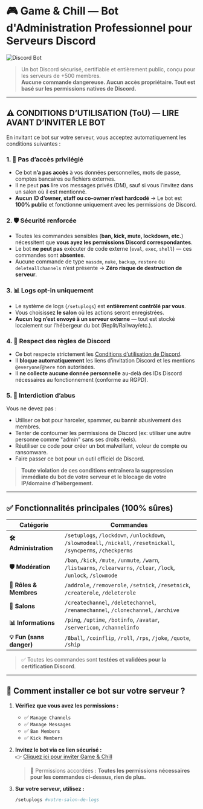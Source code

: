 # 🎮 Game & Chill — Bot d'Administration Professionnel pour Serveurs Discord

![Discord Bot](https://img.shields.io/badge/Discord-Bot-blue?style=for-the-badge&logo=discord)

> Un bot Discord sécurisé, certifiable et entièrement public, conçu pour les serveurs de +500 membres.  
> **Aucune commande dangereuse. Aucun accès propriétaire. Tout est basé sur les permissions natives de Discord.**

---

## ⚠️ CONDITIONS D’UTILISATION (ToU) — LIRE AVANT D’INVITER LE BOT

En invitant ce bot sur votre serveur, vous acceptez automatiquement les conditions suivantes :

### 1. 🔐 **Pas d’accès privilégié**
- Ce bot **n’a pas accès** à vos données personnelles, mots de passe, comptes bancaires ou fichiers externes.
- Il ne peut **pas** lire vos messages privés (DM), sauf si vous l’invitez dans un salon où il est mentionné.
- **Aucun ID d’owner, staff ou co-owner n’est hardcodé** → Le bot est **100% public** et fonctionne uniquement avec les permissions de Discord.

### 2. 🛡️ **Sécurité renforcée**
- Toutes les commandes sensibles (**ban, kick, mute, lockdown, etc.**) nécessitent que **vous ayez les permissions Discord correspondantes**.
- Le bot **ne peut pas** exécuter de code externe (`eval`, `exec`, `shell`) — ces commandes sont **absentes**.
- Aucune commande de type `massdm`, `nuke`, `backup`, `restore` ou `deleteallchannels` n’est présente → **Zéro risque de destruction de serveur**.

### 3. 📊 **Logs opt-in uniquement**
- Le système de logs (`/setuplogs`) est **entièrement contrôlé par vous**.
- Vous choisissez **le salon** où les actions seront enregistrées.
- **Aucun log n’est envoyé à un serveur externe** — tout est stocké localement sur l’hébergeur du bot (Replit/Railway/etc.).

### 4. 💬 **Respect des règles de Discord**
- Ce bot respecte strictement les [Conditions d’utilisation de Discord](https://discord.com/terms).
- Il **bloque automatiquement** les liens d’invitation Discord et les mentions `@everyone`/`@here` non autorisées.
- Il **ne collecte aucune donnée personnelle** au-delà des IDs Discord nécessaires au fonctionnement (conforme au RGPD).

### 5. 🚫 **Interdiction d’abus**
Vous ne devez pas :
- Utiliser ce bot pour harceler, spammer, ou bannir abusivement des membres.
- Tenter de contourner les permissions de Discord (ex: utiliser une autre personne comme "admin" sans ses droits réels).
- Réutiliser ce code pour créer un bot malveillant, voleur de compte ou ransomware.
- Faire passer ce bot pour un outil officiel de Discord.

> **Toute violation de ces conditions entraînera la suppression immédiate du bot de votre serveur et le blocage de votre IP/domaine d’hébergement.**

---

## ✅ Fonctionnalités principales (100% sûres)

| Catégorie | Commandes |
|----------|-----------|
| **🛠️ Administration** | `/setuplogs`, `/lockdown`, `/unlockdown`, `/slowmodeall`, `/nickall`, `/resetnickall`, `/syncperms`, `/checkperms` |
| **🛡️ Modération** | `/ban`, `/kick`, `/mute`, `/unmute`, `/warn`, `/listwarns`, `/clearwarns`, `/clear`, `/lock`, `/unlock`, `/slowmode` |
| **👥 Rôles & Membres** | `/addrole`, `/removerole`, `/setnick`, `/resetnick`, `/createrole`, `/deleterole` |
| **📄 Salons** | `/createchannel`, `/deletechannel`, `/renamechannel`, `/clonechannel`, `/archive` |
| **📊 Informations** | `/ping`, `/uptime`, `/botinfo`, `/avatar`, `/servericon`, `/channelinfo` |
| **💡 Fun (sans danger)** | `/8ball`, `/coinflip`, `/roll`, `/rps`, `/joke`, `/quote`, `/ship` |

> ✅ Toutes les commandes sont **testées et validées pour la certification Discord**.

---

## 🚀 Comment installer ce bot sur votre serveur ?

1. **Vérifiez que vous avez les permissions :**
   - ✅ `Manage Channels`
   - ✅ `Manage Messages`
   - ✅ `Ban Members`
   - ✅ `Kick Members`

2. **Invitez le bot via ce lien sécurisé :**  
   👉 [Cliquez ici pour inviter Game & Chill](https://discord.com/api/oauth2/authorize?client_id=1417332707876274358&permissions=268443712&scope=bot+applications.commands)

   > 🔐 Permissions accordées : **Toutes les permissions nécessaires pour les commandes ci-dessus, rien de plus.**

3. **Sur votre serveur, utilisez :**
   ```bash
   /setuplogs #votre-salon-de-logs
